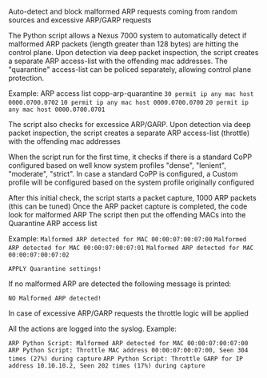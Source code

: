 Auto-detect and block malformed ARP requests coming from random sources and excessive ARP/GARP requests

The Python script allows a Nexus 7000 system to automatically detect if malformed ARP packets (length greater than 128 bytes) are hitting the control plane.
Upon detection via deep packet inspection, the script creates a separate ARP access-list with the offending mac addresses. The "quarantine" access-list can be policed separately, allowing control plane protection.

Example:
ARP access list copp-arp-quarantine
`30 permit ip any mac host 0000.0700.0702`
`10 permit ip any mac host 0000.0700.0700`
`20 permit ip any mac host 0000.0700.0701`

The script also checks for excessice ARP/GARP. Upon detection via deep packet inspection, the script creates a separate ARP access-list (throttle) with the offending mac addresses

When the script run for the first time, it checks if there is a standard CoPP configured based on well know system profiles "dense", "lenient", "moderate", "strict".
In case a standard CoPP is configured, a Custom profile will be configured based on the system profile originally configured

After this initial check, the script starts a packet capture, 1000 ARP packets (this can be tuned)
Once the ARP packet capture is completed, the code look for malformed ARP
The script then put the offending MACs into the Quarantine ARP access list

Example:
`Malformed ARP detected for MAC 00:00:07:00:07:00`
`Malformed ARP detected for MAC 00:00:07:00:07:01`
`Malformed ARP detected for MAC 00:00:07:00:07:02`

`APPLY Quarantine settings!`

If no malformed ARP are detected the following message is printed:

`NO Malformed ARP detected!`

In case of excessive ARP/GARP requests the throttle logic will be applied

All the actions are logged into the syslog. Example:

`ARP Python Script: Malformed ARP detected for MAC 00:00:07:00:07:00`
`ARP Python Script: Throttle MAC address 00:00:07:00:07:00, Seen 304 times (27%) during capture`
`ARP Python Script: Throttle GARP for IP address 10.10.10.2, Seen 202 times (17%) during capture`
